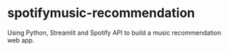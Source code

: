 # spotifymusic-recommendation
Using Python, Streamlit and Spotify API to build a music recommendation web app.
